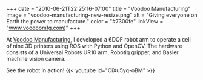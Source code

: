 +++
date = "2010-06-21T22:25:16-07:00"
title = "Voodoo Manufacturing"
image = "voodoo-manufacturing-new-resize.png"
alt = "Giving everyone on Earth the power to manufacture."
color = "#7300fe"
linkView = "www.voodoomfg.com)"
+++

At [Voodoo Manufacturing](www.voodoomfg.com), I developed a 6DOF robot arm to operate a cell of nine 3D printers using ROS with Python and OpenCV. The hardware consists of a Universal Robots UR10 arm, Robotiq gripper, and Basler machine vision camera.

See the robot in action!
{{< youtube id="CiXu5yq-oBM" >}}

